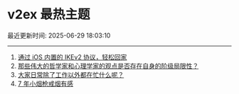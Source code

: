 # v2ex 最热主题

最近更新时间: 2025-06-29 18:03:10

--- 
1. [通过 iOS 内置的 IKEv2 协议，轻松回家](https://www.v2ex.com/t/1141715) 
2. [那些伟大的哲学家和心理学家的观点是否存在自身的阶级局限性？](https://www.v2ex.com/t/1141718) 
3. [大家日常除了工作以外都在忙什么呢？](https://www.v2ex.com/t/1141736) 
4. [7 年小烟枪戒烟有感](https://www.v2ex.com/t/1141740) 
